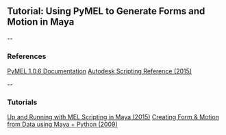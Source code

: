 ## Tutorial: Using PyMEL to Generate Forms and Motion in Maya


--
### References

[PyMEL 1.0.6 Documentation](http://help.autodesk.com/cloudhelp/2015/ENU/Maya-Tech-Docs/PyMel/index.html#!)
[Autodesk Scripting Reference (2015)](http://help.autodesk.com/view/MAYAUL/2015/ENU/?guid=scripting-head)

--
### Tutorials

[Up and Running with MEL Scripting in Maya (2015)](http://www.lynda.com/Maya-tutorials/Up-Running-MEL-Scripting-Maya/180106-2.html)
[Creating Form & Motion from Data using Maya + Python (2009)](http://u2325.com/tutorial/mayapython/1.html)
